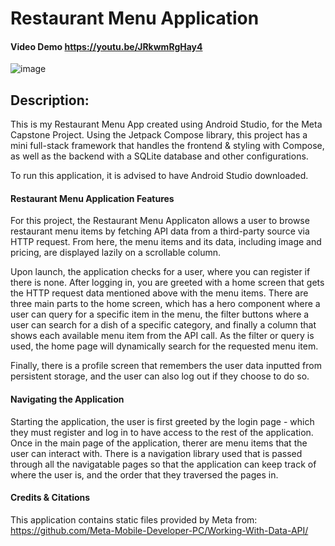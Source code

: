 # Restaurant Menu Application

#### Video Demo https://youtu.be/JRkwmRgHay4

![image](https://user-images.githubusercontent.com/109865132/217551052-d1d70518-6308-4ac0-a215-374ff46d6330.png)

## Description:
This is my Restaurant Menu App created using Android Studio, for the Meta Capstone Project. Using the Jetpack Compose library, this project has a mini full-stack framework that handles the frontend & styling with Compose, as well as the backend with a SQLite database and other configurations.

To run this application, it is advised to have Android Studio downloaded.

#### Restaurant Menu Application Features
For this project, the Restaurant Menu Applicaton allows a user to browse restaurant menu items by fetching API data from a third-party source via HTTP request. From here, the menu items and its data, including image and pricing, are displayed lazily on a scrollable column. 

Upon launch, the application checks for a user, where you can register if there is none. After logging in, you are greeted with a home screen that gets the HTTP request data mentioned above with the menu items. There are three main parts to the home screen, which has a hero component where a user can query for a specific item in the menu, the filter buttons where a user can search for a dish of a specific category, and finally a column that shows each available menu item from the API call. As the filter or query is used, the home page will dynamically search for the requested menu item.

Finally, there is a profile screen that remembers the user data inputted from persistent storage, and the user can also log out if they choose to do so.

#### Navigating the Application
Starting the application, the user is first greeted by the login page - which they must register and log in to have access to the rest of the 
application. Once in the main page of the application, therer are menu items that the user can interact with.
There is a navigation library used that is passed through all the navigatable pages so that the application can keep track of where the user is, and the order that they traversed the pages in.

#### Credits & Citations
This application contains static files provided by Meta from: <br>
https://github.com/Meta-Mobile-Developer-PC/Working-With-Data-API/
